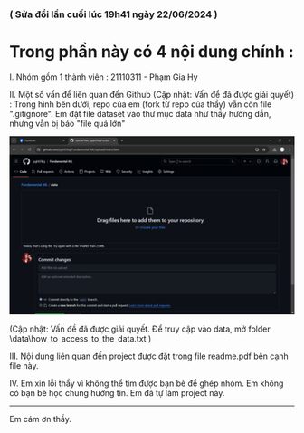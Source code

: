 ### ( Sửa đổi lần cuối lúc 19h41 ngày 22/06/2024 )


# Trong phần này có 4 nội dung chính :

I. Nhóm gồm 1 thành viên : 
    21110311 - Phạm Gia Hy

II. Một số vấn đề liên quan đến Github (Cập nhật: Vấn đề đã được giải quyết) :
    Trong hình bên dưới, repo của em (fork từ repo của thầy) vẫn còn file ".gitignore". Em đặt       file dataset vào thư mục data như thầy hướng dẫn, nhưng vẫn bị báo "file quá lớn"

![background](./materials/Screenshot3751.png)

(Cập nhật: Vấn đề đã được giải quyết. Để truy cập vào data, mở folder \data\how_to_access_to_the_data.txt )

III. Nội dung liên quan đến project được đặt trong file readme.pdf bên cạnh file này.


IV. Em xin lỗi thầy vì không thể tìm được bạn bè để ghép nhóm. 
    Em không có bạn bè học chung hướng tin. 
    Em đã tự làm project này.


--------------------------------------------------------------------------------------------
Em cám ơn thầy.

